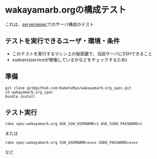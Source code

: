 # wakayamarb.orgの構成テスト
これは、[serversepec](http://serverspec.org/)でのサーバ構成のテスト

## テストを実行できるユーザ・環境・条件
- このテストを実行するマシン上の秘密鍵で、当該サーバにSSHできること
- sudoers(serviceが稼働しているかなどをチェックするため)

## 準備
```
git clone git@github.com:KamataRyo/wakayamarb.org_spec.git
cd wakayamarb.org_spec
bundle install
```

## テスト実行
```
rake spec:wakayamarb.org ASK_SSH_USERNAME=1 ASK_SUDO_PASSWORD=1
```
または
```
rake spec:wakayamarb.org SSH_USERNAME=xxxx SUDO_PASSWORD=xxxx
```
など
